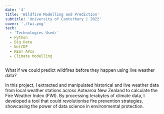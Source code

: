 ```yaml
---
date: '4'
title: 'Wildfire Modelling and Prediction'
subtitle: 'University of Canterbury | 2022'
cover: './fwi.png'
tech:
  - 'Technologies Used:'
  - Python
  - Big Data
  - NetCDF
  - REST APIs
  - Climate Modelling
---
```


What if we could predict wildfires before they happen using live weather data?

In this project, I extracted and manipulated historical and live weather data from local weather stations across Aotearoa New Zealand to calculate the Fire Weather Index (FWI). By processing terabytes of climate data, I developed a tool that could revolutionise fire prevention strategies, showcasing the power of data science in environmental protection.
